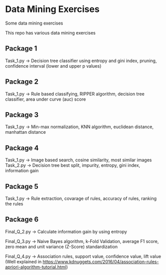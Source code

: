 # Data Mining Exercises
Some data mining exercises

This repo has various data mining exercises

<h2>Package 1</h2>
Task_1.py -> Decision tree classifier using entropy and gini index, pruning, confidence interval (lower and upper p values)

<h2>Package 2</h2>
Task_1.py -> Rule based classifying, RIPPER algorithm, decision tree classifier, area under curve (auc) score

<h2>Package 3</h2>
Task_1.py -> Min-max normalization, KNN algorithm, euclidean distance, manhattan distance

<h2>Package 4</h2>
Task_1.py -> Image based search, cosine similarity, most similar images<br>
Task_2.py -> Decision tree best split, impurity, entropy, gini index, information gain

<h2>Package 5</h2>
Task_1.py -> Rule extraction, covarage of rules, accuracy of rules, ranking the rules

<h2>Package 6</h2>
Final_Q_2.py -> Calculate information gain by using entropy<br>

Final_Q_3.py -> Naive Bayes algorithm, k-Fold Validation, average F1 score, zero mean and unit variance (Z-Score) standardization<br>

Final_Q_4.py -> Association rules, support value, confidence value, lift value (Well explained in https://www.kdnuggets.com/2016/04/association-rules-apriori-algorithm-tutorial.html)
